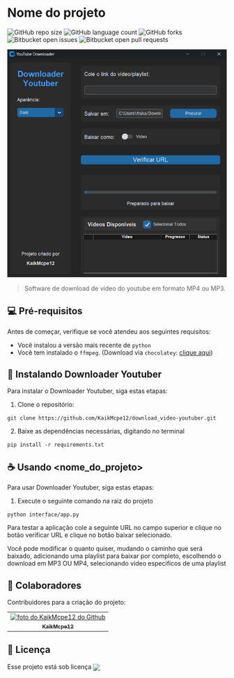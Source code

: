 # Nome do projeto

![GitHub repo size](https://img.shields.io/github/repo-size/kaikmcpe12/download_video-youtuber?style=for-the-badge)
![GitHub language count](https://img.shields.io/github/languages/count/kaikmcpe12/download_video-youtuber?style=for-the-badge)
![GitHub forks](https://img.shields.io/github/forks/kaikmcpe12/download_video-youtuber?style=for-the-badge)
![Bitbucket open issues](https://img.shields.io/bitbucket/issues/kaikmcpe12/download_video-youtuber?style=for-the-badge)
![Bitbucket open pull requests](https://img.shields.io/bitbucket/pr-raw/kaikmcpe12/download_video-youtuber?style=for-the-badge)

<img src="./assets/readme/image.png" alt="imagem do projeto">

> Software de download de video do youtube em formato MP4 ou MP3.

## 💻 Pré-requisitos

Antes de começar, verifique se você atendeu aos seguintes requisitos:

- Você instalou a versão mais recente de `python`
- Você tem instalado o `ffmpeg`. (Download via `chocolatey`: <a href='https://community.chocolatey.org/packages/ffmpeg' title='download ffmpeg'>clique aqui</a>)

## 🚀 Instalando Downloader Youtuber

Para instalar o Downloader Youtuber, siga estas etapas:

1. Clone o repositório: 
```
git clone https://github.com/KaikMcpe12/download_video-youtuber.git
```

2. Baixe as dependências necessárias, digitando no terminal

```
pip install -r requirements.txt
```

## ☕ Usando <nome_do_projeto>

Para usar Downloader Youtuber, siga estas etapas:

1. Execute o seguinte comando na raiz do projeto

```
python interface/app.py
```

Para testar a aplicação cole a seguinte URL no campo superior e clique no botão verificar URL e clique no botão baixar selecionado. 

Você pode modificar o quanto quiser, mudando o caminho que será baixado, adicionando uma playlist para baixar por completo, escolhendo o download em MP3 OU MP4, selecionando video especifícos de uma playlist

## 🤝 Colaboradores

Contribuidores para a criação do projeto:

<table>
  <tr>
    <td align="center">
      <a href="#" title="defina o título do link">
        <img src="https://avatars3.githubusercontent.com/u/119709479" width="100px;" alt="foto do KaikMcpe12 do Github"/><br>
        <sub>
          <b>KaikMcpe12</b>
        </sub>
      </a>
    </td>
  </tr>
</table>

## 📝 Licença

Esse projeto está sob licença <img src='https://img.shields.io/static/v1?label=license&message=MIT&color=49AA26&labelColor=000000' align="center">